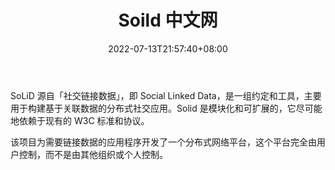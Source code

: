 ﻿---
weight: 
title: "Soild 中文网"
description: "SoLiD 源自「社交链接数据」，即 Social Linked Data，是一组约定和工具，主要用于构建基于关联数据的分布式社交应用"
date: 2022-07-13T21:57:40+08:00
lastmod: 2022-07-13T16:45:40+08:00
draft: false
authors: ["浮尘"]
featuredImage: "soild-zhongwenwang.jpg"
link: "https://learnsolid.cn/"
tags: ["元宇宙社区","Soild 中文网"]
categories: ["navigation"]
navigation: ["元宇宙社区"]
lightgallery: true
toc: true
pinned: false
recommend: false
recommend1: false
---
SoLiD 源自「社交链接数据」，即 Social Linked Data，是一组约定和工具，主要用于构建基于关联数据的分布式社交应用。Solid 是模块化和可扩展的，它尽可能地依赖于现有的 W3C 标准和协议。

该项目为需要链接数据的应用程序开发了一个分布式网络平台，这个平台完全由用户控制，而不是由其他组织或个人控制。